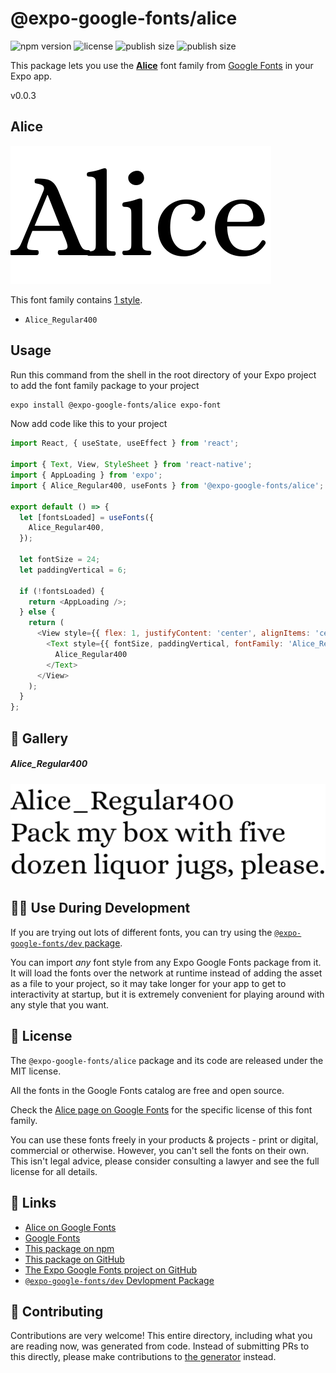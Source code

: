 # @expo-google-fonts/alice

![npm version](https://flat.badgen.net/npm/v/@expo-google-fonts/alice)
![license](https://flat.badgen.net/github/license/expo/google-fonts)
![publish size](https://flat.badgen.net/packagephobia/install/@expo-google-fonts/alice)
![publish size](https://flat.badgen.net/packagephobia/publish/@expo-google-fonts/alice)

This package lets you use the [**Alice**](https://fonts.google.com/specimen/Alice) font family from [Google Fonts](https://fonts.google.com/) in your Expo app.

v0.0.3

## Alice

![Alice](./font-family.png)

This font family contains [1 style](#-gallery).

- `Alice_Regular400`

## Usage

Run this command from the shell in the root directory of your Expo project to add the font family package to your project
```sh
expo install @expo-google-fonts/alice expo-font
```

Now add code like this to your project
```js
import React, { useState, useEffect } from 'react';

import { Text, View, StyleSheet } from 'react-native';
import { AppLoading } from 'expo';
import { Alice_Regular400, useFonts } from '@expo-google-fonts/alice';

export default () => {
  let [fontsLoaded] = useFonts({
    Alice_Regular400,
  });

  let fontSize = 24;
  let paddingVertical = 6;

  if (!fontsLoaded) {
    return <AppLoading />;
  } else {
    return (
      <View style={{ flex: 1, justifyContent: 'center', alignItems: 'center' }}>
        <Text style={{ fontSize, paddingVertical, fontFamily: 'Alice_Regular400' }}>
          Alice_Regular400
        </Text>
      </View>
    );
  }
};

```

## 🔡 Gallery

##### Alice_Regular400
![Alice_Regular400](./b09d7119f6ceba6b3b798683927d8bd51757498f4af762dc4509d1c76aafc6a3.ttf.png)


## 👩‍💻 Use During Development

If you are trying out lots of different fonts, you can try using the [`@expo-google-fonts/dev` package](https://github.com/expo/google-fonts/tree/master/font-packages/dev#readme).

You can import *any* font style from any Expo Google Fonts package from it. It will load the fonts
over the network at runtime instead of adding the asset as a file to your project, so it may take longer
for your app to get to interactivity at startup, but it is extremely convenient
for playing around with any style that you want.

## 📖 License

The `@expo-google-fonts/alice` package and its code are released under the MIT license.

All the fonts in the Google Fonts catalog are free and open source.

Check the [Alice page on Google Fonts](https://fonts.google.com/specimen/Alice) for the specific license of this font family.

You can use these fonts freely in your products & projects - print or digital, commercial or otherwise. However, you can't sell the fonts on their own. This isn't legal advice, please consider consulting a lawyer and see the full license for all details.

## 🔗 Links

- [Alice on Google Fonts](https://fonts.google.com/specimen/Alice)
- [Google Fonts](https://fonts.google.com/)
- [This package on npm](https://www.npmjs.com/package/@expo-google-fonts/alice)
- [This package on GitHub](https://github.com/expo/google-fonts/tree/master/font-packages/alice)
- [The Expo Google Fonts project on GitHub](https://github.com/expo/google-fonts)
- [`@expo-google-fonts/dev` Devlopment Package](https://github.com/expo/google-fonts/tree/master/font-packages/dev)


## 🤝 Contributing

Contributions are very welcome! This entire directory, including what you are reading now, was generated from code. Instead of submitting PRs to this directly, please make contributions to [the generator](https://github.com/expo/google-fonts/tree/master/packages/generator) instead.
